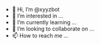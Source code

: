 - 👋 Hi, I’m @xyyzbot
- 👀 I’m interested in ...
- 🌱 I’m currently learning ...
- 💞️ I’m looking to collaborate on ...
- 📫 How to reach me ...

<!---
xyyzbot/xyyzbot is a ✨ special ✨ repository because its `README.md` (this file) appears on your GitHub profile.
You can click the Preview link to take a look at your changes.
--->
